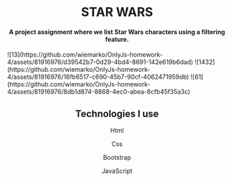 <h1 align="center"> STAR WARS </h1>

<h4 align="center">A project assignment where we list Star Wars characters using a filtering feature.</h4>
![13](https://github.com/wiemarko/OnlyJs-homework-4/assets/81916976/d39542b7-0d29-4bd4-8691-142e619b6dad)
![1432](https://github.com/wiemarko/OnlyJs-homework-4/assets/81916976/16fb6517-c690-45b7-90cf-4062471959db)
![61](https://github.com/wiemarko/OnlyJs-homework-4/assets/81916976/8db1d874-8868-4ec0-abea-8cfb45f35a3c)

<h2 align="center">Technologies I use</h2>
<p align="center">Html</p>
<p align="center">Css</p>
<p align="center">Bootstrap</p>
<p align="center">JavaScript</p>
